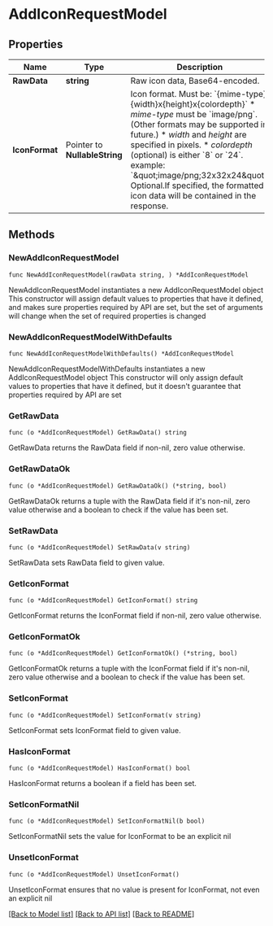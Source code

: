 # AddIconRequestModel

## Properties

Name | Type | Description | Notes
------------ | ------------- | ------------- | -------------
**RawData** | **string** | Raw icon data, Base64-encoded.              | 
**IconFormat** | Pointer to **NullableString** | Icon format.             Must be: &#x60;{mime-type};{width}x{height}x{colordepth}&#x60;             * _mime-type_ must be &#x60;image/png&#x60;.  (Other formats may be supported in future.)             * _width_ and _height_ are specified in pixels.             * _colordepth_ (optional) is either &#x60;8&#x60; or &#x60;24&#x60;.              example: &#x60;\&quot;image/png;32x32x24\&quot;&#x60;             Optional.If specified, the formatted icon data  will be contained in the response.              | [optional] 

## Methods

### NewAddIconRequestModel

`func NewAddIconRequestModel(rawData string, ) *AddIconRequestModel`

NewAddIconRequestModel instantiates a new AddIconRequestModel object
This constructor will assign default values to properties that have it defined,
and makes sure properties required by API are set, but the set of arguments
will change when the set of required properties is changed

### NewAddIconRequestModelWithDefaults

`func NewAddIconRequestModelWithDefaults() *AddIconRequestModel`

NewAddIconRequestModelWithDefaults instantiates a new AddIconRequestModel object
This constructor will only assign default values to properties that have it defined,
but it doesn't guarantee that properties required by API are set

### GetRawData

`func (o *AddIconRequestModel) GetRawData() string`

GetRawData returns the RawData field if non-nil, zero value otherwise.

### GetRawDataOk

`func (o *AddIconRequestModel) GetRawDataOk() (*string, bool)`

GetRawDataOk returns a tuple with the RawData field if it's non-nil, zero value otherwise
and a boolean to check if the value has been set.

### SetRawData

`func (o *AddIconRequestModel) SetRawData(v string)`

SetRawData sets RawData field to given value.


### GetIconFormat

`func (o *AddIconRequestModel) GetIconFormat() string`

GetIconFormat returns the IconFormat field if non-nil, zero value otherwise.

### GetIconFormatOk

`func (o *AddIconRequestModel) GetIconFormatOk() (*string, bool)`

GetIconFormatOk returns a tuple with the IconFormat field if it's non-nil, zero value otherwise
and a boolean to check if the value has been set.

### SetIconFormat

`func (o *AddIconRequestModel) SetIconFormat(v string)`

SetIconFormat sets IconFormat field to given value.

### HasIconFormat

`func (o *AddIconRequestModel) HasIconFormat() bool`

HasIconFormat returns a boolean if a field has been set.

### SetIconFormatNil

`func (o *AddIconRequestModel) SetIconFormatNil(b bool)`

 SetIconFormatNil sets the value for IconFormat to be an explicit nil

### UnsetIconFormat
`func (o *AddIconRequestModel) UnsetIconFormat()`

UnsetIconFormat ensures that no value is present for IconFormat, not even an explicit nil

[[Back to Model list]](../README.md#documentation-for-models) [[Back to API list]](../README.md#documentation-for-api-endpoints) [[Back to README]](../README.md)


